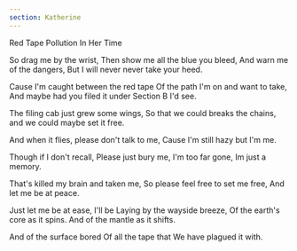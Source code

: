 ```yaml
---
section: Katherine
---
```


Red Tape Pollution In Her Time

So drag me by the wrist,
Then show me all the blue you bleed,
And warn me of the dangers,
But I will never never take your heed.

Cause I'm caught between the red tape
Of the path I'm on and want to take,
And maybe had you filed it under
Section B I'd see.

The filing cab just grew some wings,
So that we could breaks the chains,
and we could maybe set it free.

And when it flies, please don't talk to me,
Cause I'm still hazy but I'm me.

Though if I don't recall,
Please just bury me, I'm too far gone,
Im just a memory.

That's killed my brain and taken me,
So please feel free to set me free,
And let me be at peace.

Just let me be at ease, I'll be
Laying by the wayside breeze,
Of the earth's core as it spins.
And of the mantle as it shifts.

And of the surface bored
Of all the tape that
We have plagued it with.